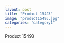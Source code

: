 ```yaml
---
layout: post
title: "Product 15493"
image: "product15493.jpg"
categories: "category1"
---
```

Product 15493
